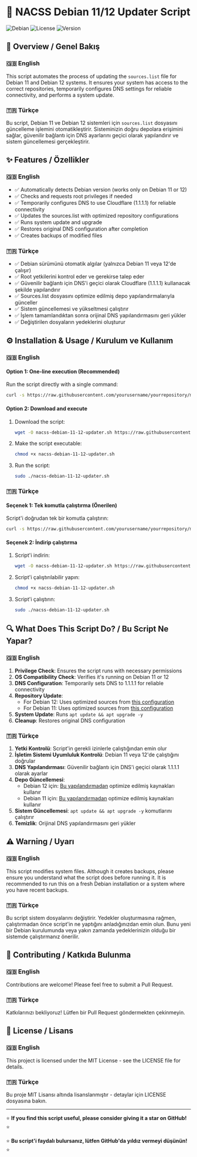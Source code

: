 # 🚀 NACSS Debian 11/12 Updater Script

![Debian](https://img.shields.io/badge/Debian-11%20|%2012-red)
![License](https://img.shields.io/badge/License-MIT-blue)
![Version](https://img.shields.io/badge/Version-1.0-green)

## 🌟 Overview / Genel Bakış

### 🇬🇧 English
This script automates the process of updating the `sources.list` file for Debian 11 and Debian 12 systems. It ensures your system has access to the correct repositories, temporarily configures DNS settings for reliable connectivity, and performs a system update.

### 🇹🇷 Türkçe
Bu script, Debian 11 ve Debian 12 sistemleri için `sources.list` dosyasını güncelleme işlemini otomatikleştirir. Sisteminizin doğru depolara erişimini sağlar, güvenilir bağlantı için DNS ayarlarını geçici olarak yapılandırır ve sistem güncellemesi gerçekleştirir.

## ✨ Features / Özellikler

### 🇬🇧 English
- ✅ Automatically detects Debian version (works only on Debian 11 or 12)
- ✅ Checks and requests root privileges if needed
- ✅ Temporarily configures DNS to use Cloudflare (1.1.1.1) for reliable connectivity
- ✅ Updates the sources.list with optimized repository configurations
- ✅ Runs system update and upgrade
- ✅ Restores original DNS configuration after completion
- ✅ Creates backups of modified files

### 🇹🇷 Türkçe
- ✅ Debian sürümünü otomatik algılar (yalnızca Debian 11 veya 12'de çalışır)
- ✅ Root yetkilerini kontrol eder ve gerekirse talep eder
- ✅ Güvenilir bağlantı için DNS'i geçici olarak Cloudflare (1.1.1.1) kullanacak şekilde yapılandırır
- ✅ Sources.list dosyasını optimize edilmiş depo yapılandırmalarıyla günceller
- ✅ Sistem güncellemesi ve yükseltmesi çalıştırır
- ✅ İşlem tamamlandıktan sonra orijinal DNS yapılandırmasını geri yükler
- ✅ Değiştirilen dosyaların yedeklerini oluşturur

## ⚙️ Installation & Usage / Kurulum ve Kullanım

### 🇬🇧 English

#### Option 1: One-line execution (Recommended)
Run the script directly with a single command:
```bash
curl -s https://raw.githubusercontent.com/yourusername/yourrepository/main/nacss-debian-11-12-updater.sh | sudo bash
```

#### Option 2: Download and execute
1. Download the script:
   ```bash
   wget -O nacss-debian-11-12-updater.sh https://raw.githubusercontent.com/yourusername/yourrepository/main/nacss-debian-11-12-updater.sh
   ```

2. Make the script executable:
   ```bash
   chmod +x nacss-debian-11-12-updater.sh
   ```

3. Run the script:
   ```bash
   sudo ./nacss-debian-11-12-updater.sh
   ```

### 🇹🇷 Türkçe

#### Seçenek 1: Tek komutla çalıştırma (Önerilen)
Script'i doğrudan tek bir komutla çalıştırın:
```bash
curl -s https://raw.githubusercontent.com/yourusername/yourrepository/main/nacss-debian-11-12-updater.sh | sudo bash
```

#### Seçenek 2: İndirip çalıştırma
1. Script'i indirin:
   ```bash
   wget -O nacss-debian-11-12-updater.sh https://raw.githubusercontent.com/yourusername/yourrepository/main/nacss-debian-11-12-updater.sh
   ```

2. Script'i çalıştırılabilir yapın:
   ```bash
   chmod +x nacss-debian-11-12-updater.sh
   ```

3. Script'i çalıştırın:
   ```bash
   sudo ./nacss-debian-11-12-updater.sh
   ```

## 🔍 What Does This Script Do? / Bu Script Ne Yapar?

### 🇬🇧 English
1. **Privilege Check**: Ensures the script runs with necessary permissions
2. **OS Compatibility Check**: Verifies it's running on Debian 11 or 12
3. **DNS Configuration**: Temporarily sets DNS to 1.1.1.1 for reliable connectivity
4. **Repository Update**:
   - For Debian 12: Uses optimized sources from [this configuration](https://gist.githubusercontent.com/ishad0w/e1ba0843edc9eb3084a1a0750861d073/raw/8148f9eac76d380f4340242e5a835dc1b9e4d2e7/sources_full.list)
   - For Debian 11: Uses optimized sources from [this configuration](https://gist.githubusercontent.com/ishad0w/7665cde882aa7dc3eec99613802e61e4/raw/1b250a3fea94f8337b73f70be6694daa9f0ac8d3/sources.list)
5. **System Update**: Runs `apt update && apt upgrade -y`
6. **Cleanup**: Restores original DNS configuration

### 🇹🇷 Türkçe
1. **Yetki Kontrolü**: Script'in gerekli izinlerle çalıştığından emin olur
2. **İşletim Sistemi Uyumluluk Kontrolü**: Debian 11 veya 12'de çalıştığını doğrular
3. **DNS Yapılandırması**: Güvenilir bağlantı için DNS'i geçici olarak 1.1.1.1 olarak ayarlar
4. **Depo Güncellemesi**:
   - Debian 12 için: [Bu yapılandırmadan](https://gist.githubusercontent.com/ishad0w/e1ba0843edc9eb3084a1a0750861d073/raw/8148f9eac76d380f4340242e5a835dc1b9e4d2e7/sources_full.list) optimize edilmiş kaynakları kullanır
   - Debian 11 için: [Bu yapılandırmadan](https://gist.githubusercontent.com/ishad0w/7665cde882aa7dc3eec99613802e61e4/raw/1b250a3fea94f8337b73f70be6694daa9f0ac8d3/sources.list) optimize edilmiş kaynakları kullanır
5. **Sistem Güncellemesi**: `apt update && apt upgrade -y` komutlarını çalıştırır
6. **Temizlik**: Orijinal DNS yapılandırmasını geri yükler

## ⚠️ Warning / Uyarı

### 🇬🇧 English
This script modifies system files. Although it creates backups, please ensure you understand what the script does before running it. It is recommended to run this on a fresh Debian installation or a system where you have recent backups.

### 🇹🇷 Türkçe
Bu script sistem dosyalarını değiştirir. Yedekler oluşturmasına rağmen, çalıştırmadan önce script'in ne yaptığını anladığınızdan emin olun. Bunu yeni bir Debian kurulumunda veya yakın zamanda yedeklerinizin olduğu bir sistemde çalıştırmanız önerilir.

## 🤝 Contributing / Katkıda Bulunma

### 🇬🇧 English
Contributions are welcome! Please feel free to submit a Pull Request.

### 🇹🇷 Türkçe
Katkılarınızı bekliyoruz! Lütfen bir Pull Request göndermekten çekinmeyin.

## 📄 License / Lisans

### 🇬🇧 English
This project is licensed under the MIT License - see the LICENSE file for details.

### 🇹🇷 Türkçe
Bu proje MIT Lisansı altında lisanslanmıştır - detaylar için LICENSE dosyasına bakın.

---

⭐ **If you find this script useful, please consider giving it a star on GitHub!** ⭐

⭐ **Bu script'i faydalı bulursanız, lütfen GitHub'da yıldız vermeyi düşünün!** ⭐
